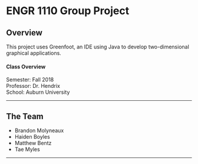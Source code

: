# ENGR 1110 Group Project

<h2>Overview</h2>
This project uses Greenfoot, an IDE using Java to develop two-dimensional graphical applications.
<h4>Class Overview</h4>

Semester: Fall 2018   
Professor: Dr. Hendrix   
School: Auburn University   

<hr>
<h2>The Team</h2>
<ul>
  <li>Brandon Molyneaux</li>
  <li>Haiden Boyles</li>
  <li>Matthew Bentz</li>
  <li>Tae Myles</li>
</ul>
<hr>
